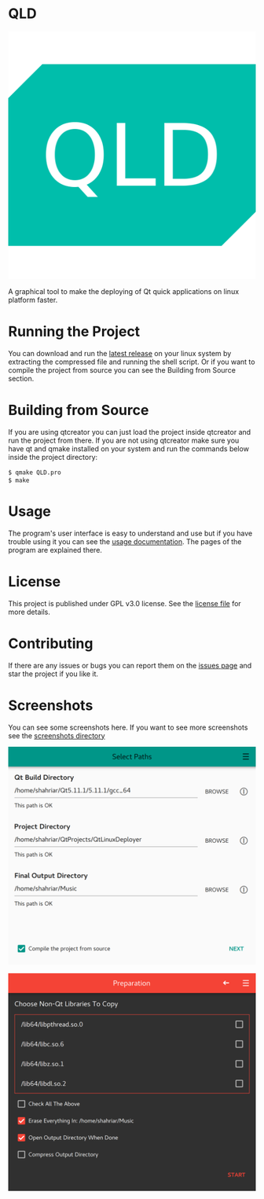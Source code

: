 # QLD
![Icon](Images/icon.png)

A graphical tool to make the deploying of Qt quick applications on linux platform faster.

# Running the Project
You can download and run the [latest release](../../releases) on your linux system by extracting the compressed file and running the shell script. Or if you want to compile the project from source you can see the Building from Source section.

# Building from Source
If you are using qtcreator you can just load the project inside qtcreator and run the project from there. If you are not using qtcreator make sure you have qt and qmake installed on your system and run the commands below inside the project directory:

``` shell
$ qmake QLD.pro
$ make
```

# Usage
The program's user interface is easy to understand and use but if you have trouble using it you can see the [usage documentation](../../wiki). The pages of the program are explained there.

# License
This project is published under GPL v3.0 license. See the [license file](LICENSE) for more details.

# Contributing
If there are any issues or bugs you can report them on the [issues page](../../issues) and star the project if you like it.

# Screenshots
You can see some screenshots here. If you want to see more screenshots see the [screenshots directory](Screenshots)

![screenshot1](Screenshots/screenshot1.png)

![screenshot2](Screenshots/screenshot7.png)
